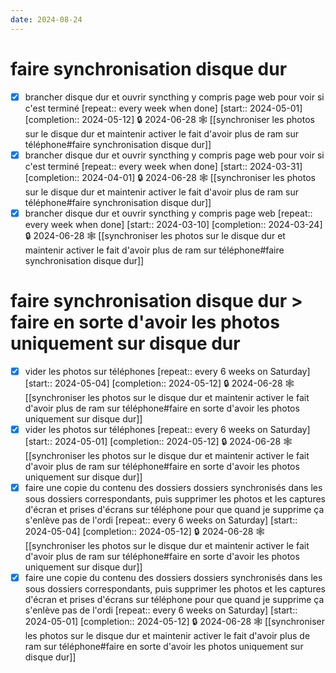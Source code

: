 ```yaml
---
date: 2024-08-24
---
```


# faire synchronisation disque dur
- [X] brancher disque dur et ouvrir syncthing y compris page web pour voir si c'est terminé  [repeat:: every week when done]  [start:: 2024-05-01]  [completion:: 2024-05-12] 🔒 2024-06-28 🕸️ [[synchroniser les photos sur le disque dur et maintenir activer le fait d'avoir plus de ram sur téléphone#faire synchronisation disque dur]]
- [X] brancher disque dur et ouvrir syncthing y compris page web pour voir si c'est terminé  [repeat:: every week when done]  [start:: 2024-03-31]  [completion:: 2024-04-01] 🔒 2024-06-28 🕸️ [[synchroniser les photos sur le disque dur et maintenir activer le fait d'avoir plus de ram sur téléphone#faire synchronisation disque dur]]
- [X] brancher disque dur et ouvrir syncthing y compris page web  [repeat:: every week when done]  [start:: 2024-03-10]  [completion:: 2024-03-24] 🔒 2024-06-28 🕸️ [[synchroniser les photos sur le disque dur et maintenir activer le fait d'avoir plus de ram sur téléphone#faire synchronisation disque dur]]
# faire synchronisation disque dur > faire en sorte d'avoir les photos uniquement sur disque dur
- [X] vider les photos sur téléphones  [repeat:: every 6 weeks on Saturday]  [start:: 2024-05-04]  [completion:: 2024-05-12] 🔒 2024-06-28 🕸️ [[synchroniser les photos sur le disque dur et maintenir activer le fait d'avoir plus de ram sur téléphone#faire en sorte d'avoir les photos uniquement sur disque dur]]
- [X] vider les photos sur téléphones  [repeat:: every 6 weeks on Saturday]  [start:: 2024-05-01]  [completion:: 2024-05-12] 🔒 2024-06-28 🕸️ [[synchroniser les photos sur le disque dur et maintenir activer le fait d'avoir plus de ram sur téléphone#faire en sorte d'avoir les photos uniquement sur disque dur]]
- [X] faire une copie du contenu des dossiers dossiers synchronisés dans les sous dossiers correspondants, puis supprimer les photos et les captures d'écran et prises d'écrans sur téléphone pour que quand je supprime ça s'enlève pas de l'ordi  [repeat:: every 6 weeks on Saturday]  [start:: 2024-05-04]  [completion:: 2024-05-12] 🔒 2024-06-28 🕸️ [[synchroniser les photos sur le disque dur et maintenir activer le fait d'avoir plus de ram sur téléphone#faire en sorte d'avoir les photos uniquement sur disque dur]]
- [X] faire une copie du contenu des dossiers dossiers synchronisés dans les sous dossiers correspondants, puis supprimer les photos et les captures d'écran et prises d'écrans sur téléphone pour que quand je supprime ça s'enlève pas de l'ordi  [repeat:: every 6 weeks on Saturday]  [start:: 2024-05-01]  [completion:: 2024-05-12] 🔒 2024-06-28 🕸️ [[synchroniser les photos sur le disque dur et maintenir activer le fait d'avoir plus de ram sur téléphone#faire en sorte d'avoir les photos uniquement sur disque dur]]